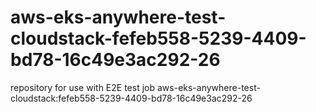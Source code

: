 # aws-eks-anywhere-test-cloudstack-fefeb558-5239-4409-bd78-16c49e3ac292-26
repository for use with E2E test job aws-eks-anywhere-test-cloudstack:fefeb558-5239-4409-bd78-16c49e3ac292-26
